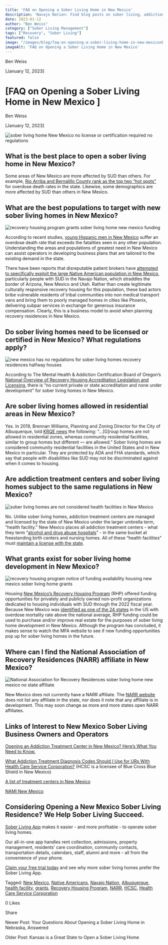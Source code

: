 ```yaml
---
title: 'FAQ on Opening a Sober Living Home in New Mexico'
description: 'Navajo Nation: Find blog posts on sober living, addiction treatment resources, behavioral health, and recovery support within the Nation.'
date: 2023-01-12
author: "Ben Weiss"
category: ["Sober Living Management"]
tags: ["Recovery", "Sober Living"]
featured: false
image: "/images/blog/faq-on-opening-a-sober-living-home-in-new-mexiconbsp/Screen_Shot_2023-01-10_at_3.58.46_PM.png"
imageAlt: 'FAQ on Opening a Sober Living Home in New Mexico'
---
```


Ben Weiss

[January 12, 2023]

#  [FAQ on Opening a Sober Living Home in New Mexico ]

Ben Weiss

[January 12, 2023]

![sober living home New Mexico no license or certification required no regulations](/images/blog/faq-on-opening-a-sober-living-home-in-new-mexiconbsp/Screen_Shot_2023-01-10_at_3.58.46_PM.png)

## What is the best place to open a sober living home in New Mexico?

Some areas of New Mexico are more affected by SUD than others. For example, [Rio Arriba and Bernalillo County rank as the top two “hot spots”](https://www.nmlegis.gov/Entity/LFC/Documents/Health_Notes/Health%20Notes%20-%20Status%20of%20Substance%20Abuse%20Treatment%20and%20Outcomes,%20November%202019.pdf) for overdose death rates in the state. Likewise, some demographics are more affected by SUD than others in New Mexico. 

## What are the best populations to target with new sober living homes in New Mexico?

![recovery housing program grants sober living home new mexico funding](/images/blog/faq-on-opening-a-sober-living-home-in-new-mexiconbsp/Screen_Shot_2023-01-09_at_10.15.24_AM.png)

According to recent studies, [young Hispanic men in New Mexico](https://www.nmhealth.org/data/view/substance/1862/) suffer an overdose death rate that exceeds the fatalities seen in any other population. Understanding the areas and populations of greatest need in New Mexico can assist operators in developing business plans that are tailored to the existing demand in the state.

There have been reports that disreputable patient brokers have [attempted to specifically exploit the large Native American population in New Mexico](https://www.azcentral.com/story/news/local/arizona/2022/12/17/arizona-rehab-center-scams-targeting-indigenous-people-advocates-say/69726049007/), particularly people with SUD in the Navajo Nation, which straddles the border of Arizona, New Mexico and Utah. Rather than create legitimate culturally responsive recovery housing for this population, these bad actors bribe vulnerable residents of tribal communities into non medical transport vans and bring them to poorly managed homes in cities like Phoenix, delivering subpar services in exchange for generous insurance compensation. Clearly, this is a business model to avoid when planning recovery residences in New Mexico. 

## Do sober living homes need to be licensed or certified in New Mexico? What regulations apply?

![new mexico has no regulations for sober living homes recovery residences halfway houses](/images/blog/faq-on-opening-a-sober-living-home-in-new-mexiconbsp/Screen_Shot_2023-01-10_at_3.56.16_PM.png)

According to The Mental Health & Addiction Certification Board of Oregon’s [National Overview of Recovery Housing Accreditation Legislation and Licensing](https://mhacbo.org/media/NATIONAL.OVERVIEW.RECOVERY.HOUSING.January.2020.pdf), there is “no current private or state accreditation and none under development” for sober living homes in New Mexico. 

## Are sober living homes allowed in residential areas in New Mexico?

Yes. In 2019, Brennan Williams, Planning and Zoning Director for the City of Albuquerque, told [KRQE news](https://www.krqe.com/news/investigations/albuquerque-sober-living-house-sparks-regulation-questions/) the following: “...[G]roup homes are not allowed in residential zones, whereas community residential facilities, similar to group homes but different — are allowed.” Sober living homes are considered community residential facilities in the United States and in New Mexico in particular. They are protected by ADA and FHA standards, which say that people with disabilities like SUD may not be discriminated against when it comes to housing. 

## Are addiction treatment centers and sober living homes subject to the same regulations in New Mexico?

![sober living homes are not considered health facilities in New Mexico](/images/blog/faq-on-opening-a-sober-living-home-in-new-mexiconbsp/Screen_Shot_2023-01-10_at_3.57.02_PM.png)

No. Unlike sober living homes, addiction treatment centers are managed and licensed by the state of New Mexico under the larger umbrella term, “health facility.” New Mexico places all addiction treatment centers - what they term “[alcohol and drug abuse hospitals](https://behavehealth.com/blog/2022/3/17/opening-an-addiction-treatment-center-in-new-mexico-heres-what-you-need-to-know-nbsp)” - in the same bucket at freestanding birth centers and nursing homes. All of these “health facilities” must [maintain a license with the state](https://www.nmhealth.org/about/dhi/hflc/prop/stli/). 

## What grants exist for sober living home development in New Mexico?

![recovery housing program notice of funding availability housing new mexico sober living home grants](/images/blog/faq-on-opening-a-sober-living-home-in-new-mexiconbsp/Screen_Shot_2023-01-10_at_3.57.25_PM.png)

Housing [New Mexico’s Recovery Housing Program](https://housingnm.org/resources/2022-recovery-housing-program) (RHP) offered funding opportunities for privately and publicly owned non-profit organizations dedicated to housing individuals with SUD through the 2022 fiscal year. Because New Mexico was [identified as one of the 24 states](https://www.hudexchange.info/programs/rhp/rhp-overview/) in the US with overdose mortality rate above the national average, RHP funding could be used to purchase and/or improve real estate for the purposes of sober living home development in New Mexico. Although the program has concluded, it makes sense to watch the MFA website to see if new funding opportunities pop up for sober living homes in the future. 

## Where can I find the National Association of Recovery Residences (NARR) affiliate in New Mexico?

![National Association for Recovery Residences sober living home new mexico no state affiliate](/images/blog/faq-on-opening-a-sober-living-home-in-new-mexiconbsp/Screen_Shot_2023-01-09_at_10.13.47_AM.png)

New Mexico does not currently have a NARR affiliate. The [NARR website](https://narronline.org/) does not list any affiliate in the state, nor does it note that any affiliate is in development. This may soon change as more and more states open NARR affiliates. 

## Links of Interest to New Mexico Sober Living Business Owners and Operators

[Opening an Addiction Treatment Center in New Mexico? Here’s What You Need to Know.  ](https://behavehealth.com/blog/2022/3/17/opening-an-addiction-treatment-center-in-new-mexico-heres-what-you-need-to-know-nbsp)

[What Addiction Treatment Diagnosis Codes Should I Use for URs With Health Care Service Corporation?](https://behavehealth.com/blog/2022/4/29/what-addiction-treatment-diagnosis-codes-should-i-use-for-urs-with-health-care-service-corporation) (HCSC is a licensee of Blue Cross Blue Shield in New Mexico)

[A list of treatment centers in New Mexico ](https://bridge.behavehealth.com/rehabs/new-mexico)

[NAMI New Mexico](https://naminewmexico.org/)

## Considering Opening a New Mexico Sober Living Residence? We Help Sober Living Succeed. 

[Sober Living App](/) makes it easier - and more profitable - to operate sober living homes. 

Our all-in-one app handles rent collection, admissions, property management, residents’ care coordination, community contacts, transportation details, calendars, staff, alumni and more - all from the convenience of your phone.  

[Claim your free trial today](https://behavehealth.com/get-started) and see why more sober living homes prefer the Sober Living App.

Tagged: [New Mexico](/sober-living-app-blog/tag/New+Mexico), [Native Americans](/sober-living-app-blog/tag/Native+Americans), [Navajo Nation](/sober-living-app-blog/tag/Navajo+Nation), [Albuquerque](/sober-living-app-blog/tag/Albuquerque), [health facility](/sober-living-app-blog/tag/health+facility), [grants](/sober-living-app-blog/tag/grants), [Recovery Housing Program](https://soberlivingapp.com/sober-living-app-blog/tag/Recovery+Housing+Program), [NARR](/sober-living-app-blog/tag/NARR), [HCSC](https://soberlivingapp.com/sober-living-app-blog/tag/HCSC), [Health Care Service Corporation](https://soberlivingapp.com/sober-living-app-blog/tag/Health+Care+Service+Corporation)

0 Likes

Share

Newer Post: Your Questions About Opening a Sober Living Home in Nebraska, Answered

Older Post: Kansas is a Great State to Open a Sober Living Home